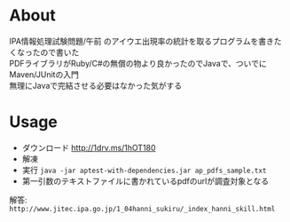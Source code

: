 # About
IPA情報処理試験問題/午前 のアイウエ出現率の統計を取るプログラムを書きたくなったので書いた  
PDFライブラリがRuby/C#の無償の物より良かったのでJavaで、ついでにMaven/JUnitの入門  
無理にJavaで完結させる必要はなかった気がする

# Usage
 - ダウンロード http://1drv.ms/1hOT180
 - 解凍
 - 実行 `java -jar aptest-with-dependencies.jar ap_pdfs_sample.txt`
 - 第一引数のテキストファイルに書かれているpdfのurlが調査対象となる

解答: `http://www.jitec.ipa.go.jp/1_04hanni_sukiru/_index_hanni_skill.html`
